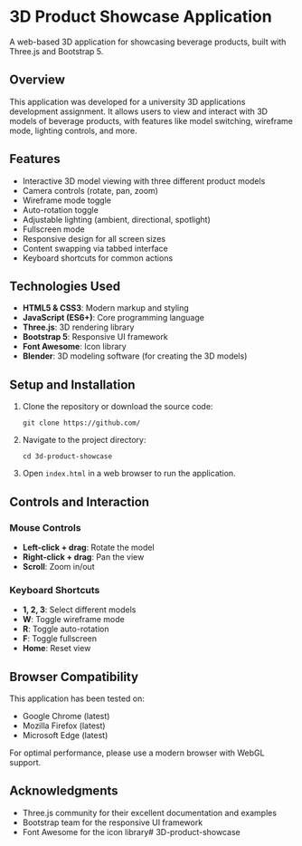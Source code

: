# 3D Product Showcase Application

A web-based 3D application for showcasing beverage products, built with Three.js and Bootstrap 5.

## Overview

This application was developed for a university 3D applications development assignment. It allows users to view and interact with 3D models of beverage products, with features like model switching, wireframe mode, lighting controls, and more.

## Features

- Interactive 3D model viewing with three different product models
- Camera controls (rotate, pan, zoom)
- Wireframe mode toggle
- Auto-rotation toggle
- Adjustable lighting (ambient, directional, spotlight)
- Fullscreen mode
- Responsive design for all screen sizes
- Content swapping via tabbed interface
- Keyboard shortcuts for common actions

## Technologies Used

- **HTML5 & CSS3**: Modern markup and styling
- **JavaScript (ES6+)**: Core programming language
- **Three.js**: 3D rendering library
- **Bootstrap 5**: Responsive UI framework
- **Font Awesome**: Icon library
- **Blender**: 3D modeling software (for creating the 3D models)

## Setup and Installation

1. Clone the repository or download the source code:
   ```
   git clone https://github.com/
   ```

2. Navigate to the project directory:
   ```
   cd 3d-product-showcase
   ```

3. Open `index.html` in a web browser to run the application.

## Controls and Interaction

### Mouse Controls
- **Left-click + drag**: Rotate the model
- **Right-click + drag**: Pan the view
- **Scroll**: Zoom in/out

### Keyboard Shortcuts
- **1, 2, 3**: Select different models
- **W**: Toggle wireframe mode
- **R**: Toggle auto-rotation
- **F**: Toggle fullscreen
- **Home**: Reset view

## Browser Compatibility

This application has been tested on:
- Google Chrome (latest)
- Mozilla Firefox (latest)
- Microsoft Edge (latest)

For optimal performance, please use a modern browser with WebGL support.

## Acknowledgments

- Three.js community for their excellent documentation and examples
- Bootstrap team for the responsive UI framework
- Font Awesome for the icon library# 3D-product-showcase

